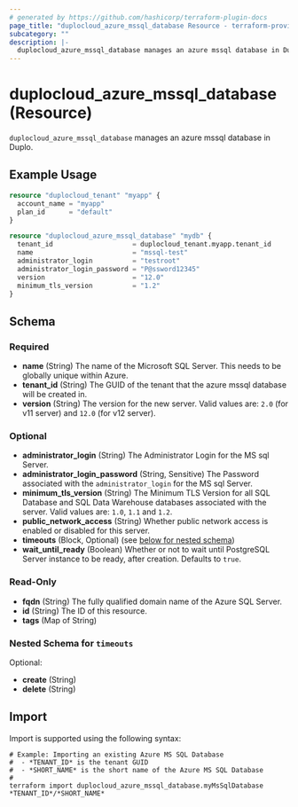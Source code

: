 ```yaml
---
# generated by https://github.com/hashicorp/terraform-plugin-docs
page_title: "duplocloud_azure_mssql_database Resource - terraform-provider-duplocloud"
subcategory: ""
description: |-
  duplocloud_azure_mssql_database manages an azure mssql database in Duplo.
---
```


# duplocloud_azure_mssql_database (Resource)

`duplocloud_azure_mssql_database` manages an azure mssql database in Duplo.

## Example Usage

```terraform
resource "duplocloud_tenant" "myapp" {
  account_name = "myapp"
  plan_id      = "default"
}

resource "duplocloud_azure_mssql_database" "mydb" {
  tenant_id                    = duplocloud_tenant.myapp.tenant_id
  name                         = "mssql-test"
  administrator_login          = "testroot"
  administrator_login_password = "P@ssword12345"
  version                      = "12.0"
  minimum_tls_version          = "1.2"
}
```

<!-- schema generated by tfplugindocs -->
## Schema

### Required

- **name** (String) The name of the Microsoft SQL Server. This needs to be globally unique within Azure.
- **tenant_id** (String) The GUID of the tenant that the azure mssql database will be created in.
- **version** (String) The version for the new server. Valid values are: `2.0` (for v11 server) and `12.0` (for v12 server).

### Optional

- **administrator_login** (String) The Administrator Login for the  MS sql Server.
- **administrator_login_password** (String, Sensitive) The Password associated with the `administrator_login` for the MS sql Server.
- **minimum_tls_version** (String) The Minimum TLS Version for all SQL Database and SQL Data Warehouse databases associated with the server. Valid values are: `1.0`, `1.1` and `1.2`.
- **public_network_access** (String) Whether public network access is enabled or disabled for this server.
- **timeouts** (Block, Optional) (see [below for nested schema](#nestedblock--timeouts))
- **wait_until_ready** (Boolean) Whether or not to wait until PostgreSQL Server instance to be ready, after creation. Defaults to `true`.

### Read-Only

- **fqdn** (String) The fully qualified domain name of the Azure SQL Server.
- **id** (String) The ID of this resource.
- **tags** (Map of String)

<a id="nestedblock--timeouts"></a>
### Nested Schema for `timeouts`

Optional:

- **create** (String)
- **delete** (String)

## Import

Import is supported using the following syntax:

```shell
# Example: Importing an existing Azure MS SQL Database
#  - *TENANT_ID* is the tenant GUID
#  - *SHORT_NAME* is the short name of the Azure MS SQL Database
#
terraform import duplocloud_azure_mssql_database.myMsSqlDatabase *TENANT_ID*/*SHORT_NAME*
```
